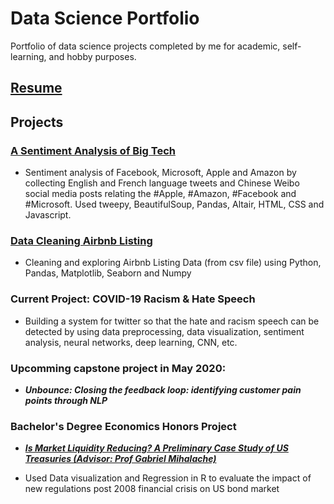 # Data Science Portfolio

Portfolio of data science projects completed by me for academic, self-learning, and hobby purposes.

## [Resume](https://github.com/varuntulasi/resume/blob/master/Resume%20Varun%20Tulasi.pdf)

## Projects

### [A Sentiment Analysis of Big Tech](https://github.com/varuntulasi/A-Sentiment-Analysis-of-Big-Tech)

* Sentiment analysis of Facebook, Microsoft, Apple and Amazon by collecting English and French language tweets and Chinese Weibo social media posts relating the #Apple, #Amazon, #Facebook and #Microsoft. Used tweepy, BeautifulSoup, Pandas, Altair, HTML, CSS and Javascript.

### [Data Cleaning Airbnb Listing](https://github.com/varuntulasi/Data-Cleaning-Airbnb-listing/tree/master)

 * Cleaning  and exploring Airbnb Listing Data (from csv file) using Python, Pandas, Matplotlib, Seaborn and Numpy

### Current Project: COVID-19 Racism & Hate Speech

* Building a system for twitter so that the hate and racism speech can be detected by using data preprocessing, data visualization, sentiment analysis, neural networks, deep learning, CNN, etc.

### Upcomming capstone project in May 2020: 

* <em>**Unbounce: Closing the feedback loop: identifying customer pain points through NLP**</em>

### Bachelor's Degree Economics Honors Project

* [<em>**Is Market Liquidity Reducing? A Preliminary Case Study of US Treasuries (Advisor: Prof Gabriel Mihalache)**</em>](https://github.com/varuntulasi/Economics-project/blob/master/Honors%20Thesis%20Varun%20Tulasi.pdf)
 
 * Used Data visualization and Regression in R to evaluate the impact of new regulations post 2008 financial crisis on US bond market









